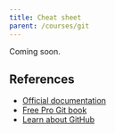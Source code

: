 ```yaml
---
title: Cheat sheet
parent: /courses/git
---
```


Coming soon.

## References

- [Official documentation](https://git-scm.com/doc)
- [Free Pro Git book](https://git-scm.com/book/en/v2)
- [Learn about GitHub](https://guides.github.com/)
